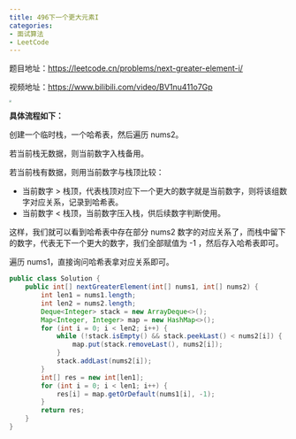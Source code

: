 ```yaml
---
title: 496下一个更大元素I
categories:
- 面试算法
- LeetCode
---
```


题目地址：https://leetcode.cn/problems/next-greater-element-i/

视频地址：https://www.bilibili.com/video/BV1nu411o7Gp

<img src="https://img-blog.csdnimg.cn/4708bae5d7704550b104708feee75642.png" style="zoom:25%;" />

**具体流程如下：**

创建一个临时栈，一个哈希表，然后遍历 nums2。

若当前栈无数据，则当前数字入栈备用。

若当前栈有数据，则用当前数字与栈顶比较：

* 当前数字 > 栈顶，代表栈顶对应下一个更大的数字就是当前数字，则将该组数字对应关系，记录到哈希表。
* 当前数字 < 栈顶，当前数字压入栈，供后续数字判断使用。

这样，我们就可以看到哈希表中存在部分 nums2 数字的对应关系了，而栈中留下的数字，代表无下一个更大的数字，我们全部赋值为 -1 ，然后存入哈希表即可。

遍历 nums1，直接询问哈希表拿对应关系即可。

```java
public class Solution {
    public int[] nextGreaterElement(int[] nums1, int[] nums2) {
        int len1 = nums1.length;
        int len2 = nums2.length;
        Deque<Integer> stack = new ArrayDeque<>();
        Map<Integer, Integer> map = new HashMap<>();
        for (int i = 0; i < len2; i++) {
            while (!stack.isEmpty() && stack.peekLast() < nums2[i]) {
                map.put(stack.removeLast(), nums2[i]);
            }
            stack.addLast(nums2[i]);
        }
        int[] res = new int[len1];
        for (int i = 0; i < len1; i++) {
            res[i] = map.getOrDefault(nums1[i], -1);
        }
        return res;
    }
}
```

